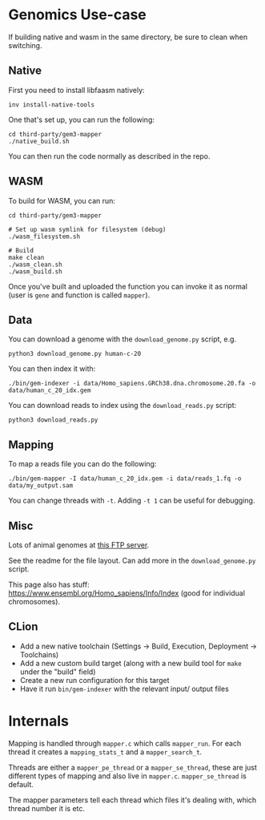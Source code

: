 # Genomics Use-case

If building native and wasm in the same directory, be sure to clean when switching.

## Native

First you need to install libfaasm natively:

```
inv install-native-tools
```

One that's set up, you can run the following:

```
cd third-party/gem3-mapper
./native_build.sh
```

You can then run the code normally as described in the repo.

## WASM

To build for WASM, you can run:

```
cd third-party/gem3-mapper

# Set up wasm symlink for filesystem (debug)
./wasm_filesystem.sh

# Build
make clean
./wasm_clean.sh
./wasm_build.sh
```

Once you've built and uploaded the function you can invoke it as normal (user is `gene` and function is called `mapper`).

## Data

You can download a genome with the `download_genome.py` script, e.g.

```
python3 download_genome.py human-c-20
```

You can then index it with:

```
./bin/gem-indexer -i data/Homo_sapiens.GRCh38.dna.chromosome.20.fa -o data/human_c_20_idx.gem
```

You can download reads to index using the `download_reads.py` script:

```
python3 download_reads.py
```

## Mapping

To map a reads file you can do the following:

```
./bin/gem-mapper -I data/human_c_20_idx.gem -i data/reads_1.fq -o data/my_output.sam
```

You can change threads with `-t`. Adding `-t 1` can be useful for debugging.

## Misc

Lots of animal genomes at [this FTP server](ftp://ftp-trace.ncbi.nih.gov/genomes/).

See the readme for the file layout. Can add more in the `download_genome.py` script.

This page also has stuff: https://www.ensembl.org/Homo_sapiens/Info/Index (good for individual chromosomes).

## CLion

- Add a new native toolchain (Settings -> Build, Execution, Deployment -> Toolchains)
- Add a new custom build target (along with a new build tool for `make` under the "build" field)
- Create a new run configuration for this target
- Have it run `bin/gem-indexer` with the relevant input/ output files

# Internals

Mapping is handled through `mapper.c` which calls `mapper_run`. For each thread it creates a
`mapping_stats_t` and a `mapper_search_t`.

Threads are either a `mapper_pe_thread` or a `mapper_se_thread`, these are just different
types of mapping and also live in `mapper.c`. `mapper_se_thread` is default.

The mapper parameters tell each thread which files it's dealing with, which thread number
it is etc.


